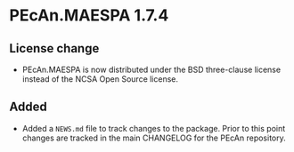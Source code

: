# PEcAn.MAESPA 1.7.4

## License change
* PEcAn.MAESPA is now distributed under the BSD three-clause license instead of the NCSA Open Source license.

## Added
* Added a `NEWS.md` file to track changes to the package. Prior to this point changes are tracked in the main CHANGELOG for the PEcAn repository.
